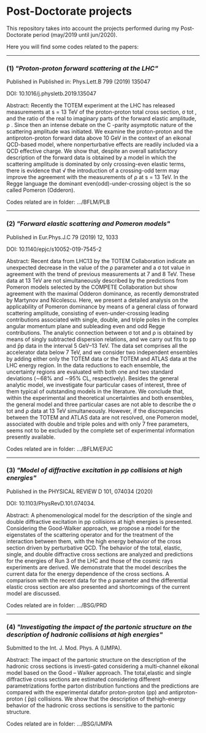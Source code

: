 # Post-Doctorate projects 

This repository takes into account the projects performed during my Post-Doctorate period (may/2019 until jun/2020).

Here you will find some codes related to the papers:

---

### (1) *"Proton-proton forward scattering at the LHC"*

Published in Published in: Phys.Lett.B 799 (2019) 135047

DOI: 10.1016/j.physletb.2019.135047

Abstract: Recently the TOTEM experiment at the LHC has released measurements at s = 13 TeV of the proton-proton total cross section, σ tot , and the ratio of the real to imaginary parts of the forward elastic amplitude, ρ . Since then an intense debate on the C -parity asymptotic nature of the scattering amplitude
was initiated. We examine the proton-proton and the antiproton-proton forward data above 10 GeV in the context of an eikonal QCD-based model, where nonperturbative effects are readily included via a QCD effective charge. We show that, despite an overall satisfactory description of the forward data is
obtained by a model in which the scattering amplitude is dominated by only crossing-even elastic terms, there is evidence that √ the introduction of a crossing-odd term may improve the agreement with the measurements of ρ at s = 13 TeV. In the Regge language the dominant even(odd)-under-crossing object
is the so called Pomeron (Odderon).

Codes related are in folder: .../BFLM/PLB

---

### (2) *"Forward elastic scattering and Pomeron models"*

Published in Eur.Phys.J.C 79 (2019) 12, 1033

DOI: 10.1140/epjc/s10052-019-7545-2

Abstract: Recent data from LHC13 by the TOTEM Collaboration indicate an unexpected decrease in the value of the ρ parameter and a σ tot value in agreement with the trend of previous measurements at 7 and 8 TeV. These data at 13 TeV are not simultaneously described by the predictions from Pomeron models selected by the
COMPETE Collaboration but show agreement with the maximal Odderon dominance, as recently demonstrated by Martynov and Nicolescu. Here, we present a detailed analysis on the applicability of Pomeron dominance by means of a general class of forward scattering amplitude, consisting of even-under-crossing leading contributions associated with single, double, and triple poles in the complex angular momentum plane and subleading even and odd Regge contributions. The analytic connection between σ tot and ρ is obtained by means of singly subtracted dispersion relations, and we carry out fits to pp and p̄p data in the interval 5 GeV–13 TeV. The data set comprises all the accelerator data below 7 TeV, and we consider two independent ensembles by adding either only the TOTEM data or the TOTEM and ATLAS data at the LHC energy region. In the data reductions to each ensemble, the uncertainty regions are evaluated with both one and two standard deviations (∼68% and ∼95% CL, respectively). Besides the general analytic model, we investigate four particular cases of interest, three of them typical of outstanding
models in the literature. We conclude that, within the experimental and theoretical uncertainties and both ensembles, the general model and three particular cases are not able to describe the σ tot and ρ data at 13 TeV simultaneously. However, if the discrepancies between the TOTEM and ATLAS data are not resolved,
one Pomeron model, associated with double and triple poles and with only 7 free parameters, seems not to be excluded by the complete set of experimental information presently available.

Codes related are in folder: .../BFLM/EPJC

---

### (3) *"Model of diffractive excitation in pp collisions at high energies"*

Published in the PHYSICAL REVIEW D 101, 074034 (2020)

DOI: 10.1103/PhysRevD.101.074034.

Abstract: A phenomenological model for the description of the single and double diffractive excitation in pp collisions at high energies is presented. Considering the Good-Walker approach, we propose a model for the eigenstates of the scattering operator and for the treatment of the interaction between them, with the high energy behavior of the cross section driven by perturbative QCD. The behavior of the total, elastic, single, and double diffractive cross sections are analyzed and predictions for the energies of Run 3 of the LHC and those of the cosmic rays experiments are derived. We demonstrate that the model describes the current data for the energy dependence of the cross sections. A comparison with the recent data for the ρ parameter and the differential elastic cross section are also presented and shortcomings of the current model are discussed.

Codes related are in folder: .../BSG/PRD

---

### (4) *"Investigating the impact of the partonic structure on the description of hadronic collisions at high energies"*

Submitted to the Int. J. Mod. Phys. A (IJMPA).

Abstract: The impact of the partonic structure on the description of the hadronic cross sections is investi-gated considering a multi-channel eikonal model based on the Good – Walker approach. The total,elastic and single diffractive cross sections are estimated considering different parametrizations forthe parton distribution functions and the predictions are compared with the experimental datafor proton-proton (pp) and antiproton-proton ( ̄pp) collisions. We show that the description of thehigh-energy behavior of the hadronic cross sections is sensitive to the partonic structure.

Codes related are in folder: .../BSG/IJMPA
